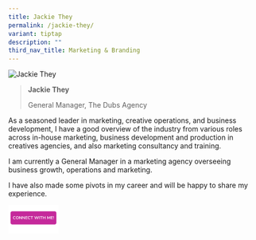 ```yaml
---
title: Jackie They
permalink: /jackie-they/
variant: tiptap
description: ""
third_nav_title: Marketing & Branding
---
```

<blockquote>
<p></p>
</blockquote>
<div class="isomer-image-wrapper">
<img style="width: 40%;" height="auto" width="100%" alt="Jackie They" src="https://res.cloudinary.com/glide/image/fetch/f_auto,w_1425,h_1425,c_lfill,g_faces/https%3A%2F%2Fstorage.googleapis.com%2Fglide-prod.appspot.com%2Fuploads-v2%2FzJtWb3Fkip5L6FiXLW6R%2Fpub%2FFFYhc7pQPuQ5rTn5ieKI.JPG">
</div>
<blockquote>
<p></p>
<p><strong>Jackie They</strong>
</p>
<p>General Manager, The Dubs Agency</p>
<p></p>
</blockquote>
<p>As a seasoned leader in marketing, creative operations, and business development,
I have a good overview of the industry from various roles across in-house
marketing, business development and production in creatives agencies, and
also marketing consultancy and training.</p>
<p>I am currently a General Manager in a marketing agency overseeing business
growth, operations and marketing.</p>
<p>I have also made some pivots in my career and will be happy to share my
experience.</p>
<p></p>
<p></p><a class="isomer-image-wrapper" href="https://form.gov.sg/677f3d667951970965a83189"><img style="width: 20%;" height="auto" width="100%" alt="" src="/images/CONNECT_WITH_ME.png"></a>
<p></p>